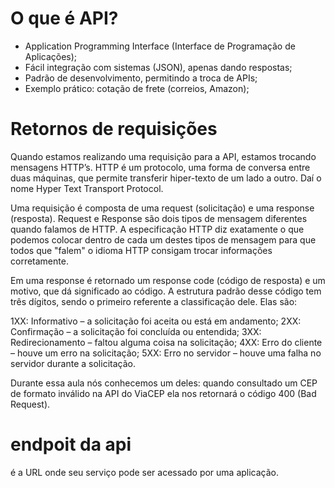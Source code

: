 # O que é API?

* Application Programming Interface (Interface de Programação de Aplicações);
* Fácil integração com sistemas (JSON), apenas dando respostas;
* Padrão de desenvolvimento, permitindo a troca de APIs;
* Exemplo prático: cotação de frete (correios, Amazon);

# Retornos de requisições

Quando estamos realizando uma requisição para a API, estamos trocando mensagens HTTP’s. HTTP é um protocolo, uma forma de conversa entre duas máquinas, que permite transferir hiper-texto de um lado a outro. Daí o nome Hyper Text Transport Protocol.

Uma requisição é composta de uma request (solicitação) e uma response (resposta). Request e Response são dois tipos de mensagem diferentes quando falamos de HTTP. A especificação HTTP diz exatamente o que podemos colocar dentro de cada um destes tipos de mensagem para que todos que "falem" o idioma HTTP consigam trocar informações corretamente.

Em uma response é retornado um response code (código de resposta) e um motivo, que dá significado ao código. A estrutura padrão desse código tem três dígitos, sendo o primeiro referente a classificação dele. Elas são:

1XX: Informativo – a solicitação foi aceita ou está em andamento;
2XX: Confirmação – a solicitação foi concluída ou entendida;
3XX: Redirecionamento – faltou alguma coisa na solicitação;
4XX: Erro do cliente – houve um erro na solicitação;
5XX: Erro no servidor – houve uma falha no servidor durante a solicitação.

Durante essa aula nós conhecemos um deles: quando consultado um CEP de formato inválido na API do ViaCEP ela nos retornará o código 400 (Bad Request).

# endpoit da api

é a URL onde seu serviço pode ser acessado por uma aplicação.